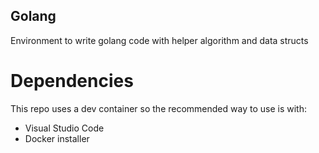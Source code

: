 ## Golang

Environment to write golang code with helper algorithm and data structs

# Dependencies

This repo uses a dev container so the recommended way to use is with:

- Visual Studio Code
- Docker installer
